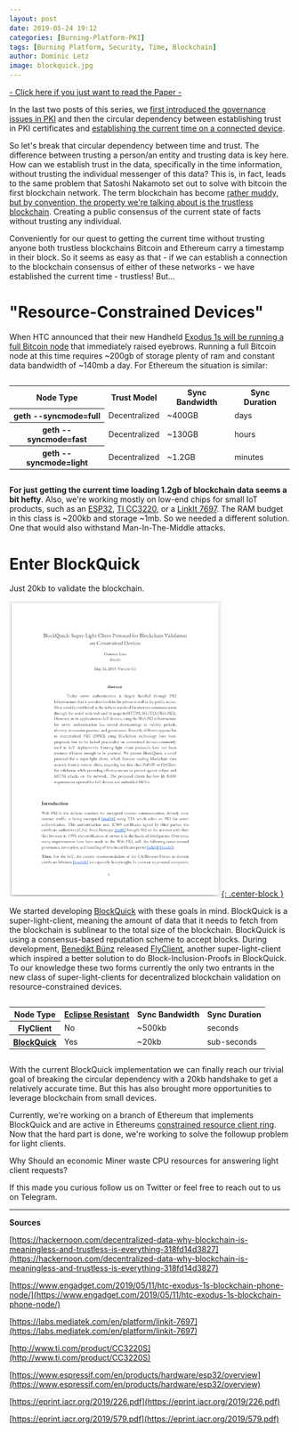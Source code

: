 ```yaml
---
layout: post
date: 2019-05-24 19:12
categories: [Burning-Platform-PKI]
tags: [Burning Platform, Security, Time, Blockchain]
author: Dominic Letz
image: blockquick.jpg
---
```

[- Click here if you just want to read the Paper -](https://eprint.iacr.org/2019/579.pdf)

In the last two posts of this series, we [first introduced the governance issues in PKI](https://diode.io/burning-platform-pki/why-there-are-3652-organizations-that-can-read-everyones-encrypted-traffic-19098/) and then the circular dependency between establishing trust in PKI certificates and [establishing the current time on a connected device](https://diode.io/burning-platform-pki/why-we-cant-trust-network-time-19116/).

So let's break that circular dependency between time and trust. The difference between trusting a person/an entity and trusting data is key here. How can we establish trust in the data, specifically in the time information, without trusting the individual messenger of this data? This is, in fact, leads to the same problem that Satoshi Nakamoto set out to solve with bitcoin the first blockchain network. The term blockchain has become [rather muddy, but by convention, the property we're talking about is the trustless blockchain](https://hackernoon.com/decentralized-data-why-blockchain-is-meaningless-and-trustless-is-everything-318fd14d3827). Creating a public consensus of the current state of facts without trusting any individual. 

Conveniently for our quest to getting the current time without trusting anyone both trustless blockchains Bitcoin and Ethereum carry a timestamp in their block. So it seems as easy as that - if we can establish a connection to the blockchain consensus of either of these networks - we have established the current time - trustless! But...

# "Resource-Constrained Devices"

When HTC announced that their new Handheld [Exodus 1s will be running a full Bitcoin node](https://www.engadget.com/2019/05/11/htc-exodus-1s-blockchain-phone-node/) that immediately raised eyebrows. Running a full Bitcoin node at this time requires ~200gb of storage plenty of ram and constant data bandwidth of ~140mb a day. For Ethereum the situation is similar:


<div style="overflow: auto"><table>
  <tr>
   <th>Node Type
   </th>
   <th>Trust Model
   </th>
   <th>Sync Bandwidth
   </th>
   <th>Sync Duration
   </th>
  </tr>
  <tr>
   <th>geth --syncmode=full
   </th>
   <td>Decentralized
   </td>
   <td>~400GB
   </td>
   <td>days
   </td>
  </tr>
  <tr>
   <th>geth --syncmode=fast
   </th>
   <td>Decentralized
   </td>
   <td>~130GB
   </td>
   <td>hours
   </td>
  </tr>
  <tr>
   <th>geth --syncmode=light
   </th>
   <td>Decentralized
   </td>
   <td>~1.2GB
   </td>
   <td>minutes
   </td>
  </tr>
</table></div>

**For just getting the current time loading 1.2gb of blockchain data seems a bit hefty**. Also, we're working mostly on low-end chips for small IoT products, such as an [ESP32](https://www.espressif.com/en/products/hardware/esp32/overview), [TI CC3220](http://www.ti.com/product/CC3220S), or a [LinkIt 7697](https://labs.mediatek.com/en/platform/linkit-7697). The RAM budget in this class is ~200kb and storage ~1mb. So we needed a different solution. One that would also withstand Man-In-The-Middle attacks.

# Enter BlockQuick
Just 20kb to validate the blockchain.

[![BlockQuick](images/blog/blockquick.png "BlockQuick Paper"){: .center-block }](https://eprint.iacr.org/2019/579.pdf)

We started developing [BlockQuick](https://eprint.iacr.org/2019/579.pdf) with these goals in mind. BlockQuick is a super-light-client, meaning the amount of data that it needs to fetch from the blockchain is sublinear to the total size of the blockchain. BlockQuick is using a consensus-based reputation scheme to accept blocks. During development, [Benedikt Bünz](https://twitter.com/benediktbuenz) released [FlyClient](https://eprint.iacr.org/2019/226.pdf), another super-light-client which inspired a better solution to do Block-Inclusion-Proofs in BlockQuick. To our knowledge these two forms currently the only two entrants in the new class of super-light-clients for decentralized blockchain validation on resource-constrained devices.

<div style="overflow: auto"><table>
  <tr>
   <th>Node Type</th>
   <th><a href="https://www.usenix.org/node/190891">Eclipse Resistant</a>
   </th>
   <th>Sync Bandwidth
   </th>
   <th>Sync Duration
   </th>
  </tr>
  <tr>
   <th>FlyClient
   </th>
   <td>No
   </td>
   <td>~500kb
   </td>
   <td>seconds
   </td>
  </tr>
  <tr>
   <th><a href="https://eprint.iacr.org/2019/579.pdf">BlockQuick</a>
   </th>
   <td>Yes
   </td>
   <td>~20kb
   </td>
   <td>sub-seconds
   </td>
  </tr>
</table></div>

With the current BlockQuick implementation we can finally reach our trivial goal of breaking the circular dependency with a 20kb handshake to get a relatively accurate time. But this has also brought more opportunities to leverage blockchain from small devices.

Currently, we're working on a branch of Ethereum that implements BlockQuick and are active in Ethereums [constrained resource client ring](https://ethereum-magicians.org/c/working-groups/constrained-resource-client-ring). Now that the hard part is done, we're working to solve the followup problem for light clients.

Why Should an economic Miner waste CPU resources for answering light client requests?

If this made you curious follow us on Twitter or feel free to reach out to us on Telegram.

<hr/>

**Sources**

[https://hackernoon.com/decentralized-data-why-blockchain-is-meaningless-and-trustless-is-everything-318fd14d3827](https://hackernoon.com/decentralized-data-why-blockchain-is-meaningless-and-trustless-is-everything-318fd14d3827)

[https://www.engadget.com/2019/05/11/htc-exodus-1s-blockchain-phone-node/](https://www.engadget.com/2019/05/11/htc-exodus-1s-blockchain-phone-node/)

[https://labs.mediatek.com/en/platform/linkit-7697](https://labs.mediatek.com/en/platform/linkit-7697)

[http://www.ti.com/product/CC3220S](http://www.ti.com/product/CC3220S)

[https://www.espressif.com/en/products/hardware/esp32/overview](https://www.espressif.com/en/products/hardware/esp32/overview)

[https://eprint.iacr.org/2019/226.pdf](https://eprint.iacr.org/2019/226.pdf)

[https://eprint.iacr.org/2019/579.pdf](https://eprint.iacr.org/2019/579.pdf)
